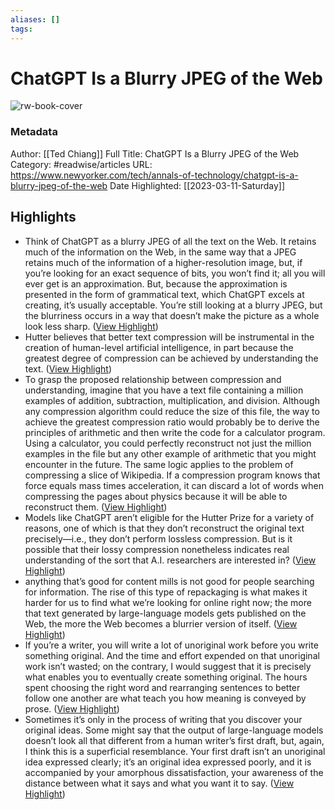 ```yaml
---
aliases: []
tags:
---
```

# ChatGPT Is a Blurry JPEG of the Web

![rw-book-cover](https://media.newyorker.com/photos/63e43df04138f62754b70bc1/master/pass/Chiang_final.gif)
### Metadata
Author: [[Ted Chiang]]
Full Title: ChatGPT Is a Blurry JPEG of the Web
Category: #readwise/articles
URL: https://www.newyorker.com/tech/annals-of-technology/chatgpt-is-a-blurry-jpeg-of-the-web
Date Highlighted: [[2023-03-11-Saturday]]

## Highlights
- Think of ChatGPT as a blurry JPEG of all the text on the Web. It retains much of the information on the Web, in the same way that a JPEG retains much of the information of a higher-resolution image, but, if you’re looking for an exact sequence of bits, you won’t find it; all you will ever get is an approximation. But, because the approximation is presented in the form of grammatical text, which ChatGPT excels at creating, it’s usually acceptable. You’re still looking at a blurry JPEG, but the blurriness occurs in a way that doesn’t make the picture as a whole look less sharp. ([View Highlight](https://read.readwise.io/read/01gt9v7pan5m45q144dz1g03mb))
- Hutter believes that better text compression will be instrumental in the creation of human-level artificial intelligence, in part because the greatest degree of compression can be achieved by understanding the text. ([View Highlight](https://read.readwise.io/read/01gv8phv08dy174m8t7e9ecdnw))
- To grasp the proposed relationship between compression and understanding, imagine that you have a text file containing a million examples of addition, subtraction, multiplication, and division. Although any compression algorithm could reduce the size of this file, the way to achieve the greatest compression ratio would probably be to derive the principles of arithmetic and then write the code for a calculator program. Using a calculator, you could perfectly reconstruct not just the million examples in the file but any other example of arithmetic that you might encounter in the future. The same logic applies to the problem of compressing a slice of Wikipedia. If a compression program knows that force equals mass times acceleration, it can discard a lot of words when compressing the pages about physics because it will be able to reconstruct them. ([View Highlight](https://read.readwise.io/read/01gv8pjnanswxber7t6kpbhynq))
- Models like ChatGPT aren’t eligible for the Hutter Prize for a variety of reasons, one of which is that they don’t reconstruct the original text precisely—i.e., they don’t perform lossless compression. But is it possible that their lossy compression nonetheless indicates real understanding of the sort that A.I. researchers are interested in? ([View Highlight](https://read.readwise.io/read/01gv8ppvawzjps22fr1d2n9zht))
- anything that’s good for content mills is not good for people searching for information. The rise of this type of repackaging is what makes it harder for us to find what we’re looking for online right now; the more that text generated by large-language models gets published on the Web, the more the Web becomes a blurrier version of itself. ([View Highlight](https://read.readwise.io/read/01gv8qg0bt3p0cdw22wfwvgtg3))
- If you’re a writer, you will write a lot of unoriginal work before you write something original. And the time and effort expended on that unoriginal work isn’t wasted; on the contrary, I would suggest that it is precisely what enables you to eventually create something original. The hours spent choosing the right word and rearranging sentences to better follow one another are what teach you how meaning is conveyed by prose. ([View Highlight](https://read.readwise.io/read/01gv8qz3qw6pjnzgfp9p07435m))
- Sometimes it’s only in the process of writing that you discover your original ideas. Some might say that the output of large-language models doesn’t look all that different from a human writer’s first draft, but, again, I think this is a superficial resemblance. Your first draft isn’t an unoriginal idea expressed clearly; it’s an original idea expressed poorly, and it is accompanied by your amorphous dissatisfaction, your awareness of the distance between what it says and what you want it to say. ([View Highlight](https://read.readwise.io/read/01gv8r3b8y3rsytzrqp84vt2z8))
